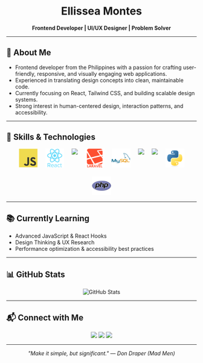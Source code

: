 <div align="center">
  <h1>Ellissea Montes</h1>
  <p><strong>Frontend Developer | UI/UX Designer | Problem Solver</strong></p>
</div>

---

## 👋 About Me
- Frontend developer from the Philippines with a passion for crafting user-friendly, responsive, and visually engaging web applications.  
- Experienced in translating design concepts into clean, maintainable code.  
- Currently focusing on React, Tailwind CSS, and building scalable design systems.  
- Strong interest in human-centered design, interaction patterns, and accessibility.  

---

## 🚀 Skills & Technologies
<p align="center" style="display:flex; flex-wrap:wrap; justify-content:center; gap:20px; max-width:700px; margin:auto;">
  <a href="https://developer.mozilla.org/en-US/docs/Web/JavaScript" title="JavaScript"><img src="https://raw.githubusercontent.com/devicons/devicon/master/icons/javascript/javascript-original.svg" width="50"/></a>
  <a href="https://reactjs.org/" title="React"><img src="https://raw.githubusercontent.com/devicons/devicon/master/icons/react/react-original-wordmark.svg" width="50"/></a>
  <a href="https://tailwindcss.com/" title="Tailwind CSS"><img src="https://www.vectorlogo.zone/logos/tailwindcss/tailwindcss-icon.svg" width="50"/></a>
  <a href="https://laravel.com/" title="Laravel"><img src="https://raw.githubusercontent.com/devicons/devicon/master/icons/laravel/laravel-plain-wordmark.svg" width="50"/></a>
  <a href="https://www.mysql.com/" title="MySQL"><img src="https://raw.githubusercontent.com/devicons/devicon/master/icons/mysql/mysql-original-wordmark.svg" width="50"/></a>
  <a href="https://git-scm.com/" title="Git"><img src="https://www.vectorlogo.zone/logos/git-scm/git-scm-icon.svg" width="50"/></a>
  <a href="https://www.figma.com/" title="Figma"><img src="https://www.vectorlogo.zone/logos/figma/figma-icon.svg" width="50"/></a>
  <a href="https://www.python.org" title="Python"><img src="https://raw.githubusercontent.com/devicons/devicon/master/icons/python/python-original.svg" width="50"/></a>
  <a href="https://www.php.net" title="PHP"><img src="https://raw.githubusercontent.com/devicons/devicon/master/icons/php/php-original.svg" width="50"/></a>
</p>

---

## 📚 Currently Learning
- Advanced JavaScript & React Hooks  
- Design Thinking & UX Research  
- Performance optimization & accessibility best practices  

---

## 📊 GitHub Stats
<div align="center">
  <img src="https://github-readme-stats.vercel.app/api?username=elrizeyah&show_icons=true&theme=radical" alt="GitHub Stats" />
</div>

---

## 📬 Connect with Me
<p align="center">
  <a href="mailto:montes.ellissea.pasillos@gmail.com" title="Email"><img src="https://img.icons8.com/color/48/000000/gmail.png" /></a>
  <a href="https://www.figma.com/@ellisseamontes" title="Figma"><img src="https://www.vectorlogo.zone/logos/figma/figma-icon.svg" width="48"/></a>
  <a href="https://www.udemy.com/user/ellissea-pasillos-montes-2/" title="Udemy"><img src="https://img.icons8.com/color/48/000000/udemy.png"/></a>
</p>

---

<div align="center">
  <em>"Make it simple, but significant." — Don Draper (Mad Men)</em>
</div>

